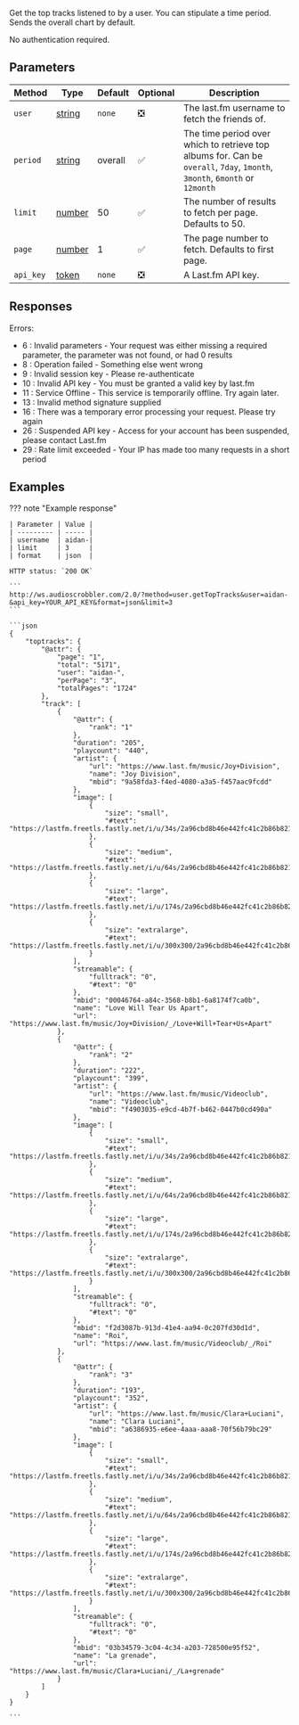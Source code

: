 Get the top tracks listened to by a user. You can stipulate a time period. Sends the overall chart by default.

No authentication required.

## Parameters
| Method         | Type                                                                                               | Default | Optional | Description                                            |
| -------------- | -------------------------------------------------------------------------------------------------- | ------- | -------- | ------------------------------------------------------ |
| `user`         |[string](https://developer.mozilla.org/en-US/docs/Web/JavaScript/Reference/Global_Objects/String)   |`none`   | :negative_squared_cross_mark: | The last.fm username to fetch the friends of.
| `period`       |[string](https://developer.mozilla.org/en-US/docs/Web/JavaScript/Reference/Global_Objects/String)   | overall    | :white_check_mark:            | The time period over which to retrieve top albums for. Can be `overall`, `7day`, `1month`, `3month`, `6month` or `12month`
| `limit`        |[number](https://developer.mozilla.org/en-US/docs/Web/JavaScript/Reference/Global_Objects/Number)   | 50      | :white_check_mark:            | The number of results to fetch per page. Defaults to 50.
| `page`         |[number](https://developer.mozilla.org/en-US/docs/Web/JavaScript/Reference/Global_Objects/Number)   | 1       | :white_check_mark:            | The page number to fetch. Defaults to first page.
| `api_key`      |[token](https://www.last.fm/api/account/create)                                                     |`none`   | :negative_squared_cross_mark: | A Last.fm API key.


## Responses
Errors:

- 6 : Invalid parameters - Your request was either missing a required parameter, the parameter was not found, or had 0 results
- 8 : Operation failed - Something else went wrong  
- 9 : Invalid session key - Please re-authenticate  
- 10 : Invalid API key - You must be granted a valid key by last.fm  
- 11 : Service Offline - This service is temporarily offline. Try again later.  
- 13 : Invalid method signature supplied  
- 16 : There was a temporary error processing your request. Please try again  
- 26 : Suspended API key - Access for your account has been suspended, please contact Last.fm  
- 29 : Rate limit exceeded - Your IP has made too many requests in a short period  


## Examples
??? note "Example response"

    | Parameter | Value |
    | --------- | ----- |
    | username  | aidan-|
    | limit     | 3     |
    | format    | json  |

    HTTP status: `200 OK`

    ```
    http://ws.audioscrobbler.com/2.0/?method=user.getTopTracks&user=aidan-&api_key=YOUR_API_KEY&format=json&limit=3
    ```

    ```json
    {
        "toptracks": {
            "@attr": {
                "page": "1",
                "total": "5171",
                "user": "aidan-",
                "perPage": "3",
                "totalPages": "1724"
            },
            "track": [
                {
                    "@attr": {
                        "rank": "1"
                    },
                    "duration": "205",
                    "playcount": "440",
                    "artist": {
                        "url": "https://www.last.fm/music/Joy+Division",
                        "name": "Joy Division",
                        "mbid": "9a58fda3-f4ed-4080-a3a5-f457aac9fcdd"
                    },
                    "image": [
                        {
                            "size": "small",
                            "#text": "https://lastfm.freetls.fastly.net/i/u/34s/2a96cbd8b46e442fc41c2b86b821562f.png"
                        },
                        {
                            "size": "medium",
                            "#text": "https://lastfm.freetls.fastly.net/i/u/64s/2a96cbd8b46e442fc41c2b86b821562f.png"
                        },
                        {
                            "size": "large",
                            "#text": "https://lastfm.freetls.fastly.net/i/u/174s/2a96cbd8b46e442fc41c2b86b821562f.png"
                        },
                        {
                            "size": "extralarge",
                            "#text": "https://lastfm.freetls.fastly.net/i/u/300x300/2a96cbd8b46e442fc41c2b86b821562f.png"
                        }
                    ],
                    "streamable": {
                        "fulltrack": "0",
                        "#text": "0"
                    },
                    "mbid": "00046764-a84c-3568-b8b1-6a8174f7ca0b",
                    "name": "Love Will Tear Us Apart",
                    "url": "https://www.last.fm/music/Joy+Division/_/Love+Will+Tear+Us+Apart"
                },
                {
                    "@attr": {
                        "rank": "2"
                    },
                    "duration": "222",
                    "playcount": "399",
                    "artist": {
                        "url": "https://www.last.fm/music/Videoclub",
                        "name": "Videoclub",
                        "mbid": "f4903035-e9cd-4b7f-b462-0447b0cd490a"
                    },
                    "image": [
                        {
                            "size": "small",
                            "#text": "https://lastfm.freetls.fastly.net/i/u/34s/2a96cbd8b46e442fc41c2b86b821562f.png"
                        },
                        {
                            "size": "medium",
                            "#text": "https://lastfm.freetls.fastly.net/i/u/64s/2a96cbd8b46e442fc41c2b86b821562f.png"
                        },
                        {
                            "size": "large",
                            "#text": "https://lastfm.freetls.fastly.net/i/u/174s/2a96cbd8b46e442fc41c2b86b821562f.png"
                        },
                        {
                            "size": "extralarge",
                            "#text": "https://lastfm.freetls.fastly.net/i/u/300x300/2a96cbd8b46e442fc41c2b86b821562f.png"
                        }
                    ],
                    "streamable": {
                        "fulltrack": "0",
                        "#text": "0"
                    },
                    "mbid": "f2d3087b-913d-41e4-aa94-0c207fd30d1d",
                    "name": "Roi",
                    "url": "https://www.last.fm/music/Videoclub/_/Roi"
                },
                {
                    "@attr": {
                        "rank": "3"
                    },
                    "duration": "193",
                    "playcount": "352",
                    "artist": {
                        "url": "https://www.last.fm/music/Clara+Luciani",
                        "name": "Clara Luciani",
                        "mbid": "a6386935-e6ee-4aaa-aaa8-70f56b79bc29"
                    },
                    "image": [
                        {
                            "size": "small",
                            "#text": "https://lastfm.freetls.fastly.net/i/u/34s/2a96cbd8b46e442fc41c2b86b821562f.png"
                        },
                        {
                            "size": "medium",
                            "#text": "https://lastfm.freetls.fastly.net/i/u/64s/2a96cbd8b46e442fc41c2b86b821562f.png"
                        },
                        {
                            "size": "large",
                            "#text": "https://lastfm.freetls.fastly.net/i/u/174s/2a96cbd8b46e442fc41c2b86b821562f.png"
                        },
                        {
                            "size": "extralarge",
                            "#text": "https://lastfm.freetls.fastly.net/i/u/300x300/2a96cbd8b46e442fc41c2b86b821562f.png"
                        }
                    ],
                    "streamable": {
                        "fulltrack": "0",
                        "#text": "0"
                    },
                    "mbid": "03b34579-3c04-4c34-a203-728500e95f52",
                    "name": "La grenade",
                    "url": "https://www.last.fm/music/Clara+Luciani/_/La+grenade"
                }
            ]
        }
    }
    
    ```
